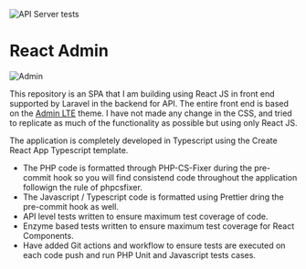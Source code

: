 ![API Server tests](https://github.com/amitavroy/react-spa-laravel-typescript/workflows/API%20Server%20tests/badge.svg)

# React Admin

![Admin](https://raw.githubusercontent.com/amitavroy/react-spa-laravel-typescript/master/client/src/assets/img/admin.png)

This repository is an SPA that I am building using React JS in front end supported by Laravel in the backend for API. 
The entire front end is based on the [Admin LTE](https://github.com/ColorlibHQ/AdminLTE) theme. 
I have not made any change in the CSS, and tried to replicate as much of the functionality as possible but using only React JS.

The application is completely developed in Typescript using the Create React App Typescript template. 

- The PHP code is formatted through PHP-CS-Fixer during the pre-commit hook so you will find consistend code throughout the application followign the rule of phpcsfixer.
- The Javascript / Typescript code is formatted using Prettier dring the pre-commit hook as well.
- API level tests written to ensure maximum test coverage of code.
- Enzyme based tests written to ensure maximum test coverage for React Components.
- Have added Git actions and workflow to ensure tests are executed on each code push and run PHP Unit and Javascript tests cases.

